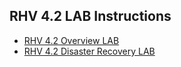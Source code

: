 RHV 4.2 LAB Instructions
--------------------------------
* [RHV 4.2 Overview LAB]()
* [RHV 4.2 Disaster Recovery LAB](https://github.com/jskorzyn/RHV-4.2-LABs/blob/master/RHV%204.2%20Disaster%20Recovery%20-%20LAB%20GUIDE.md)
